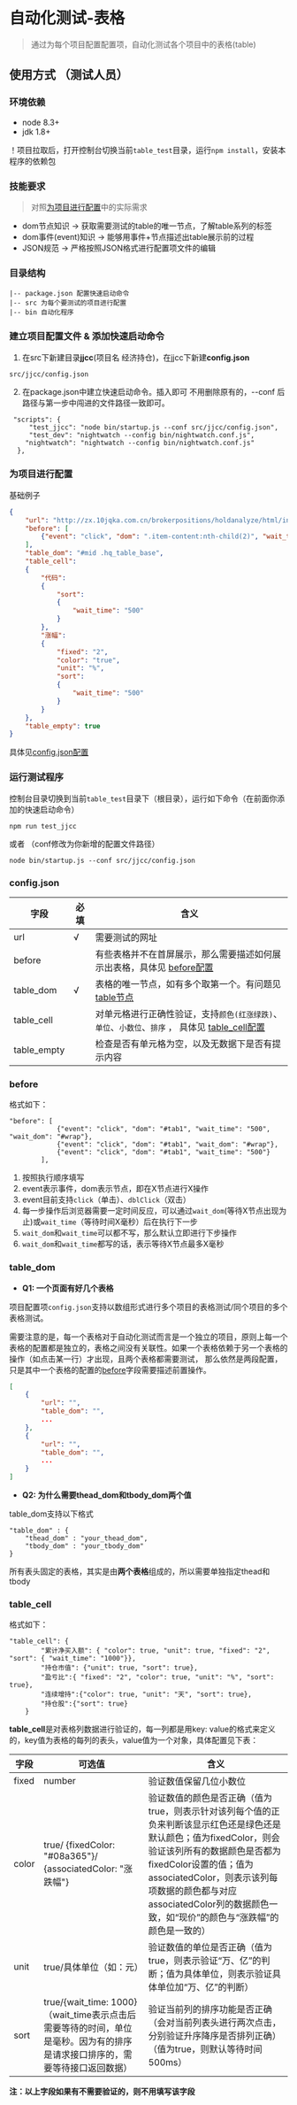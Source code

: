# 自动化测试-表格
> 通过为每个项目配置配置项，自动化测试各个项目中的表格(table)

## 使用方式 （测试人员）

### 环境依赖

- node 8.3+
- jdk 1.8+

！项目拉取后，打开控制台切换当前`table_test`目录，运行`npm install`，安装本程序的依赖包

### 技能要求

> 对照[为项目进行配置](#为项目进行配置)中的实际需求

- dom节点知识 -> 获取需要测试的table的唯一节点，了解table系列的标签
- dom事件(event)知识 -> 能够用事件+节点描述出table展示前的过程
- JSON规范 -> 严格按照JSON格式进行配置项文件的编辑

### 目录结构

```
|-- package.json 配置快速启动命令
|-- src 为每个要测试的项目进行配置
|-- bin 自动化程序
```

### 建立项目配置文件 & 添加快速启动命令

1. 在src下新建目录**jjcc**(项目名 经济持仓)，在jjcc下新建**config.json**
```
src/jjcc/config.json
```

2. 在package.json中建立快速启动命令。插入即可 不用删除原有的，--conf 后路径与第一步中闯进的文件路径一致即可。

```
 "scripts": {
     "test_jjcc": "node bin/startup.js --conf src/jjcc/config.json",
     "test_dev": "nightwatch --config bin/nightwatch.conf.js",
    "nightwatch": "nightwatch --config bin/nightwatch.conf.js"
  },
```

### 为项目进行配置
基础例子
```json
{
    "url": "http://zx.10jqka.com.cn/brokerpositions/holdanalyze/html/index.html#/",
    "before": [
        {"event": "click", "dom": ".item-content:nth-child(2)", "wait_time": "500"}
    ],
    "table_dom": "#mid .hq_table_base", 
    "table_cell":
    {
        "代码":
        {
            "sort":
            {
                "wait_time": "500"
            }
        },
        "涨幅":
        {
            "fixed": "2",
            "color": "true",
            "unit": "%",
            "sort":
            {
                "wait_time": "500"
            }
        }
    },
    "table_empty": true
}
```
具体见[config.json配置](#configjson)

### 运行测试程序
控制台目录切换到当前`table_test`目录下（根目录），运行如下命令（在前面你添加的快速启动命令）
```
npm run test_jjcc  
```
或者 （conf修改为你新增的配置文件路径）
```
node bin/startup.js --conf src/jjcc/config.json
```


### config.json
| 字段          | 必填   | 含义                                       |
| ----------- | ---- | ---------------------------------------- |
| url         | √    | 需要测试的网址                                  |
| before      |      | 有些表格并不在首屏展示，那么需要描述如何展示出表格，具体见 [before配置](#before) |
| table_dom   | √    | 表格的唯一节点，如有多个取第一个。有问题见 [table节点](#table_dom) |
| table_cell  |      | 对单元格进行正确性验证，支持`颜色(红涨绿跌)`、`单位`、`小数位`、`排序` ， 具体见 [table_cell配置](#table_cell) |
| table_empty |      | 检查是否有单元格为空，以及无数据下是否有提示内容                 |

### before

格式如下：
```
"before": [
			{"event": "click", "dom": "#tab1", "wait_time": "500", "wait_dom": "#wrap"},
			{"event": "click", "dom": "#tab1", "wait_dom": "#wrap"},
			{"event": "click", "dom": "#tab1", "wait_time": "500"}
		],
```
1. 按照执行顺序填写
2. event表示事件，dom表示节点，即在X节点进行X操作
3. event目前支持`click`（单击）、`dblClick`（双击）
4. 每一步操作后浏览器需要一定时间反应，可以通过`wait_dom`(等待X节点出现为止)或`wait_time`（等待时间X毫秒）后在执行下一步
5. `wait_dom`和`wait_time`可以都不写，那么默认立即进行下步操作
6. `wait_dom`和`wait_time`都写的话，表示等待X节点最多X毫秒


### table_dom

- **Q1: 一个页面有好几个表格**

项目配置项`config.json`支持以数组形式进行多个项目的表格测试/同个项目的多个表格测试。

需要注意的是，每一个表格对于自动化测试而言是一个独立的项目，原则上每一个表格的配置都是独立的，表格之间没有关联性。如果一个表格依赖于另一个表格的操作（如点击某一行）才出现，且两个表格都需要测试， 那么依然是两段配置，只是其中一个表格的配置的[before](#before)字段需要描述前置操作。

```JSON
[
    {
        "url": "",
        "table_dom": "",
        ...
    }, 
    {
        "url": "",
        "table_dom": "",
        ...
    }
]
```

- **Q2: 为什么需要thead_dom和tbody_dom两个值**

table_dom支持以下格式
```
"table_dom" : {
    "thead_dom" : "your_thead_dom",
    "tbody_dom" : "your_tbody_dom"
}
```

所有表头固定的表格，其实是由**两个表格**组成的，所以需要单独指定thead和tbody





### table_cell


格式如下：

```
"table_cell": {
        "累计净买入额": { "color": true, "unit": true, "fixed": "2", "sort": { "wait_time": "1000"}},
        "持仓市值": {"unit": true, "sort": true},
        "盈亏比":{ "fixed": "2", "color": true, "unit": "%", "sort": true},
        "连续增持":{"color": true, "unit": "天", "sort": true},
        "持仓股":{"sort": true}
    }
```

**table_cell**是对表格列数据进行验证的，每一列都是用key: value的格式来定义的，key值为表格的每列的表头，value值为一个对象，具体配置见下表：

| 字段    | 可选值                                      | 含义                                       |
| ----- | ---------------------------------------- | ---------------------------------------- |
| fixed | number                                   | 验证数值保留几位小数位                              |
| color | true/ {fixedColor: "#08a365"}/ {associatedColor: "涨跌幅"} | 验证数值的颜色是否正确（值为true，则表示针对该列每个值的正负来判断该显示红色还是绿色还是默认颜色；值为fixedColor，则会验证该列所有的数据颜色是否都为fixedColor设置的值；值为associatedColor，则表示该列每项数据的颜色都与对应associatedColor列的数据颜色一致，如“现价”的颜色与“涨跌幅”的颜色是一致的） |
| unit  | true/具体单位（如：元）                           | 验证数值的单位是否正确（值为true，则表示验证“万、亿”的判断；值为具体单位，则表示验证具体单位加“万、亿”的判断） |
| sort  | true/{wait_time: 1000}（wait_time表示点击后需要等待的时间，单位是毫秒。因为有的排序是请求接口排序的，需要等待接口返回数据） | 验证当前列的排序功能是否正确（会对当前列表头进行两次点击，分别验证升序降序是否排列正确）（值为true，则默认等待时间500ms） |

**注：以上字段如果有不需要验证的，则不用填写该字段**



